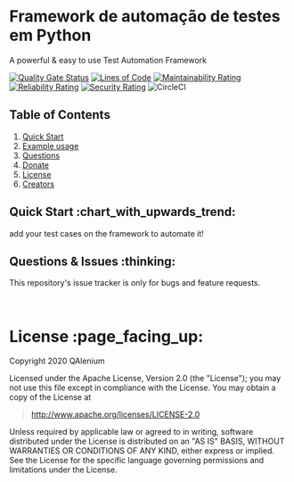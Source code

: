 # Framework de automação de testes em Python
A powerful & easy to use Test Automation Framework

[![Quality Gate Status](https://sonarcloud.io/api/project_badges/measure?project=kaapiel_Python-Automation&metric=alert_status)](https://sonarcloud.io/dashboard?id=kaapiel_Python-Automation)
[![Lines of Code](https://sonarcloud.io/api/project_badges/measure?project=kaapiel_Python-Automation&metric=ncloc)](https://sonarcloud.io/dashboard?id=kaapiel_Python-Automation)
[![Maintainability Rating](https://sonarcloud.io/api/project_badges/measure?project=kaapiel_Python-Automation&metric=sqale_rating)](https://sonarcloud.io/dashboard?id=kaapiel_Python-Automation)
[![Reliability Rating](https://sonarcloud.io/api/project_badges/measure?project=kaapiel_Python-Automation&metric=reliability_rating)](https://sonarcloud.io/dashboard?id=kaapiel_Python-Automation)
[![Security Rating](https://sonarcloud.io/api/project_badges/measure?project=kaapiel_Python-Automation&metric=security_rating)](https://sonarcloud.io/dashboard?id=kaapiel_Python-Automation)
![CircleCI](https://img.shields.io/circleci/build/github/kaapiel/Python-Automation/master)


## Table of Contents
1. [Quick Start](#quick-start)
1. [Example usage](#examples)
1. [Questions](#report)
1. [Donate](#donate)
1. [License](#licence)
1. [Creators](#creators)

<h2 id="quick-start">Quick Start :chart_with_upwards_trend:</h2>
add your test cases on the framework to automate it!

<br/>

<h2 id="report">Questions & Issues :thinking:</h2>

This repository's issue tracker is only for bugs and feature requests.  

<br/>

<h1 id="license">License :page_facing_up:</h1>

Copyright 2020 QAlenium

Licensed under the Apache License, Version 2.0 (the "License");
you may not use this file except in compliance with the License.
You may obtain a copy of the License at

> http://www.apache.org/licenses/LICENSE-2.0

Unless required by applicable law or agreed to in writing, software
distributed under the License is distributed on an "AS IS" BASIS,
WITHOUT WARRANTIES OR CONDITIONS OF ANY KIND, either express or implied.
See the License for the specific language governing permissions and
limitations under the License.

<br/>
